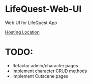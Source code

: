 # LifeQuest-Web-UI
Web UI for LifeQuest App

[Hosting Location](http://lifequest-web-ui.s3-website-us-west-2.amazonaws.com/)

# TODO:

- Refactor admin/character pages
- Implement character CRUD methods
- Implement Cutscene pages
